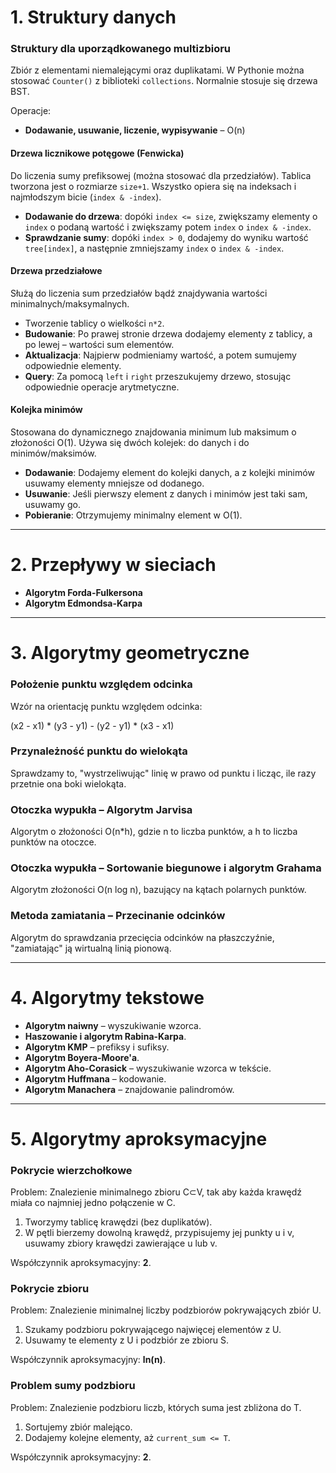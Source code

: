 # 1. Struktury danych

### Struktury dla uporządkowanego multizbioru

Zbiór z elementami niemalejącymi oraz duplikatami. W Pythonie można stosować `Counter()` z biblioteki `collections`. Normalnie stosuje się drzewa BST.

Operacje:
- **Dodawanie, usuwanie, liczenie, wypisywanie** – O(n)

#### Drzewa licznikowe potęgowe (Fenwicka)

Do liczenia sumy prefiksowej (można stosować dla przedziałów). Tablica tworzona jest o rozmiarze `size+1`. Wszystko opiera się na indeksach i najmłodszym bicie (`index & -index`).

- **Dodawanie do drzewa**: dopóki `index <= size`, zwiększamy elementy o `index` o podaną wartość i zwiększamy potem `index` o `index & -index`.
- **Sprawdzanie sumy**: dopóki `index > 0`, dodajemy do wyniku wartość `tree[index]`, a następnie zmniejszamy `index` o `index & -index`.

#### Drzewa przedziałowe

Służą do liczenia sum przedziałów bądź znajdywania wartości minimalnych/maksymalnych.

- Tworzenie tablicy o wielkości `n*2`.
- **Budowanie**: Po prawej stronie drzewa dodajemy elementy z tablicy, a po lewej – wartości sum elementów.
- **Aktualizacja**: Najpierw podmieniamy wartość, a potem sumujemy odpowiednie elementy.
- **Query**: Za pomocą `left` i `right` przeszukujemy drzewo, stosując odpowiednie operacje arytmetyczne.

#### Kolejka minimów

Stosowana do dynamicznego znajdowania minimum lub maksimum o złożoności O(1). Używa się dwóch kolejek: do danych i do minimów/maksimów.

- **Dodawanie**: Dodajemy element do kolejki danych, a z kolejki minimów usuwamy elementy mniejsze od dodanego.
- **Usuwanie**: Jeśli pierwszy element z danych i minimów jest taki sam, usuwamy go.
- **Pobieranie**: Otrzymujemy minimalny element w O(1).

---

# 2. Przepływy w sieciach

- **Algorytm Forda-Fulkersona**
- **Algorytm Edmondsa-Karpa**

---

# 3. Algorytmy geometryczne

### Położenie punktu względem odcinka

Wzór na orientację punktu względem odcinka:

(x2 - x1) * (y3 - y1) - (y2 - y1) * (x3 - x1)


### Przynależność punktu do wielokąta

Sprawdzamy to, "wystrzeliwując" linię w prawo od punktu i licząc, ile razy przetnie ona boki wielokąta.

### Otoczka wypukła – Algorytm Jarvisa

Algorytm o złożoności O(n*h), gdzie n to liczba punktów, a h to liczba punktów na otoczce.

### Otoczka wypukła – Sortowanie biegunowe i algorytm Grahama

Algorytm złożoności O(n log n), bazujący na kątach polarnych punktów.

### Metoda zamiatania – Przecinanie odcinków

Algorytm do sprawdzania przecięcia odcinków na płaszczyźnie, "zamiatając" ją wirtualną linią pionową.

---

# 4. Algorytmy tekstowe

- **Algorytm naiwny** – wyszukiwanie wzorca.
- **Haszowanie i algorytm Rabina-Karpa**.
- **Algorytm KMP** – prefiksy i sufiksy.
- **Algorytm Boyera-Moore'a**.
- **Algorytm Aho-Corasick** – wyszukiwanie wzorca w tekście.
- **Algorytm Huffmana** – kodowanie.
- **Algorytm Manachera** – znajdowanie palindromów.

---

# 5. Algorytmy aproksymacyjne

### Pokrycie wierzchołkowe

Problem: Znalezienie minimalnego zbioru C⊂V, tak aby każda krawędź miała co najmniej jedno połączenie w C.

1. Tworzymy tablicę krawędzi (bez duplikatów).
2. W pętli bierzemy dowolną krawędź, przypisujemy jej punkty u i v, usuwamy zbiory krawędzi zawierające u lub v.

Współczynnik aproksymacyjny: **2**.

### Pokrycie zbioru

Problem: Znalezienie minimalnej liczby podzbiorów pokrywających zbiór U.

1. Szukamy podzbioru pokrywającego najwięcej elementów z U.
2. Usuwamy te elementy z U i podzbiór ze zbioru S.

Współczynnik aproksymacyjny: **ln(n)**.

### Problem sumy podzbioru

Problem: Znalezienie podzbioru liczb, których suma jest zbliżona do T.

1. Sortujemy zbiór malejąco.
2. Dodajemy kolejne elementy, aż `current_sum <= T`.

Współczynnik aproksymacyjny: **2**.
